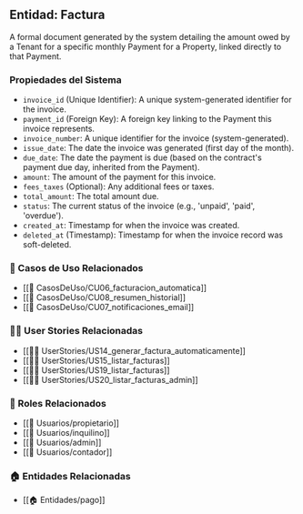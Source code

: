 ## Entidad: Factura

A formal document generated by the system detailing the amount owed by a Tenant for a specific monthly Payment for a Property, linked directly to that Payment.

### Propiedades del Sistema


- `invoice_id` (Unique Identifier): A unique system-generated identifier for the invoice.
- `payment_id` (Foreign Key): A foreign key linking to the Payment this invoice represents.
- `invoice_number`: A unique identifier for the invoice (system-generated).
- `issue_date`: The date the invoice was generated (first day of the month).
- `due_date`: The date the payment is due (based on the contract's payment due day, inherited from the Payment).
- `amount`: The amount of the payment for this invoice.
- `fees_taxes` (Optional): Any additional fees or taxes.
- `total_amount`: The total amount due.
- `status`: The current status of the invoice (e.g., 'unpaid', 'paid', 'overdue').
- `created_at`: Timestamp for when the invoice was created.
- `deleted_at` (Timestamp): Timestamp for when the invoice record was soft-deleted.

### 🔁 Casos de Uso Relacionados
- [[📄 CasosDeUso/CU06_facturacion_automatica]]
- [[📄 CasosDeUso/CU08_resumen_historial]]
- [[📄 CasosDeUso/CU07_notificaciones_email]]

### 🧑‍💻 User Stories Relacionadas
- [[🧑‍💻 UserStories/US14_generar_factura_automaticamente]]
- [[🧑‍💻 UserStories/US15_listar_facturas]]
- [[🧑‍💻 UserStories/US19_listar_facturas]]
- [[🧑‍💻 UserStories/US20_listar_facturas_admin]]

### 👥 Roles Relacionados
- [[👥 Usuarios/propietario]]
- [[👥 Usuarios/inquilino]]
- [[👥 Usuarios/admin]]
- [[👥 Usuarios/contador]]

### 🏠 Entidades Relacionadas
- [[🏠 Entidades/pago]]